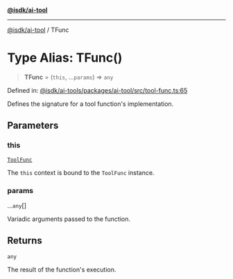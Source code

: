 [**@isdk/ai-tool**](../README.md)

***

[@isdk/ai-tool](../globals.md) / TFunc

# Type Alias: TFunc()

> **TFunc** = (`this`, ...`params`) => `any`

Defined in: [@isdk/ai-tools/packages/ai-tool/src/tool-func.ts:65](https://github.com/isdk/ai-tool.js/blob/d0765f898f217d97c57c6949502b4a7bef5dce5e/src/tool-func.ts#L65)

Defines the signature for a tool function's implementation.

## Parameters

### this

[`ToolFunc`](../classes/ToolFunc.md)

The `this` context is bound to the `ToolFunc` instance.

### params

...`any`[]

Variadic arguments passed to the function.

## Returns

`any`

The result of the function's execution.
